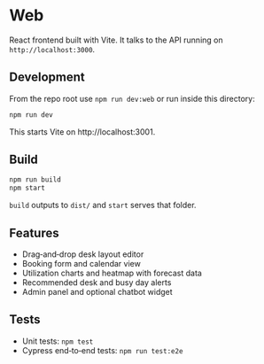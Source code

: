 # Web

React frontend built with Vite. It talks to the API running on `http://localhost:3000`.

## Development
From the repo root use `npm run dev:web` or run inside this directory:
```bash
npm run dev
```
This starts Vite on http://localhost:3001.

## Build
```bash
npm run build
npm start
```
`build` outputs to `dist/` and `start` serves that folder.

## Features
- Drag‑and‑drop desk layout editor
- Booking form and calendar view
- Utilization charts and heatmap with forecast data
- Recommended desk and busy day alerts
- Admin panel and optional chatbot widget

## Tests
- Unit tests: `npm test`
- Cypress end‑to‑end tests: `npm run test:e2e`
